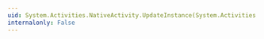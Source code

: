 ```yaml
---
uid: System.Activities.NativeActivity.UpdateInstance(System.Activities.DynamicUpdate.NativeActivityUpdateContext)
internalonly: False
---
```

